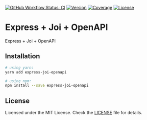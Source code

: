 [![GitHub Workflow Status: CI](https://img.shields.io/github/workflow/status/MunifTanjim/express-joi-openapi/CI?label=CI&style=for-the-badge)](https://github.com/MunifTanjim/express-joi-openapi/actions?query=workflow%3ACI)
[![Version](https://img.shields.io/npm/v/express-joi-openapi?style=for-the-badge)](https://npmjs.org/package/express-joi-openapi)
[![Coverage](https://img.shields.io/codecov/c/gh/MunifTanjim/express-joi-openapi?style=for-the-badge)](https://codecov.io/gh/MunifTanjim/express-joi-openapi)
[![License](https://img.shields.io/github/license/MunifTanjim/express-joi-openapi?style=for-the-badge)](https://github.com/MunifTanjim/express-joi-openapi/blob/main/LICENSE)

# Express + Joi + OpenAPI

Express + Joi + OpenAPI

## Installation

```sh
# using yarn:
yarn add express-joi-openapi

# using npm:
npm install --save express-joi-openapi
```

## License

Licensed under the MIT License. Check the [LICENSE](./LICENSE) file for details.
